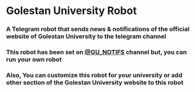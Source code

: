 # Golestan University Robot

### A Telegram robot that sends news & notifications of the official website of Golestan University to the telegram channel

### This robot has been set on [@GU_NOTIFS](https://t.me/GU_NOTIFS) channel but, you can run your own robot

### Also, You can customize this robot for your university or add other section of the Golestan University website to this robot